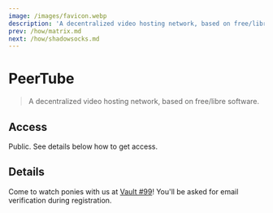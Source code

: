 ```yaml
---
image: /images/favicon.webp
description: 'A decentralized video hosting network, based on free/libre software.'
prev: /how/matrix.md
next: /how/shadowsocks.md
---
```


# PeerTube

> A decentralized video hosting network, based on free/libre software.

## Access

Public. See details below how to get access.

## Details

Come to watch ponies with us at [Vault #99](https://vault.mle.party)! You'll be asked for email verification during registration.
